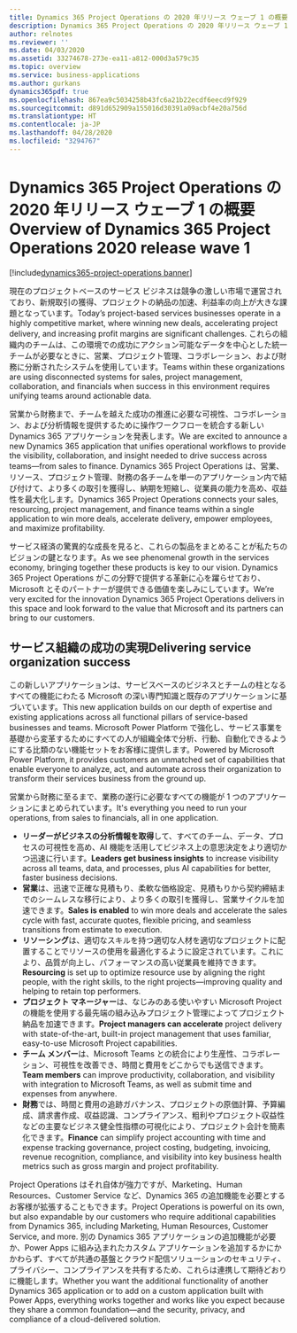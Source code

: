 ```yaml
---
title: Dynamics 365 Project Operations の 2020 年リリース ウェーブ 1 の概要
description: Dynamics 365 Project Operations の 2020 年リリース ウェーブ 1 の概要
author: relnotes
ms.reviewer: ''
ms.date: 04/03/2020
ms.assetid: 33274678-273e-ea11-a812-000d3a579c35
ms.topic: overview
ms.service: business-applications
ms.author: gurkans
dynamics365pdf: true
ms.openlocfilehash: 867ea9c5034258b43fc6a21b22ecdf6eecd9f929
ms.sourcegitcommit: d891d652909a155016d30391a09acbf4e20a756d
ms.translationtype: HT
ms.contentlocale: ja-JP
ms.lasthandoff: 04/28/2020
ms.locfileid: "3294767"
---
```

# <a name="overview-of-dynamics-365-project-operations-2020-release-wave-1"></a><span data-ttu-id="f9f99-103">Dynamics 365 Project Operations の 2020 年リリース ウェーブ 1 の概要</span><span class="sxs-lookup"><span data-stu-id="f9f99-103">Overview of Dynamics 365 Project Operations 2020 release wave 1</span></span>
[!include[dynamics365-project-operations banner](../includes/dynamics365-project-operations.md)]

<!--overview start-->

<span data-ttu-id="f9f99-104">現在のプロジェクトベースのサービス ビジネスは競争の激しい市場で運営されており、新規取引の獲得、プロジェクトの納品の加速、利益率の向上が大きな課題となっています。</span><span class="sxs-lookup"><span data-stu-id="f9f99-104">Today’s project-based services businesses operate in a highly competitive market, where winning new deals, accelerating project delivery, and increasing profit margins are significant challenges.</span></span> <span data-ttu-id="f9f99-105">これらの組織内のチームは、この環境での成功にアクション可能なデータを中心とした統一チームが必要なときに、営業、プロジェクト管理、コラボレーション、および財務に分断されたシステムを使用しています。</span><span class="sxs-lookup"><span data-stu-id="f9f99-105">Teams within these organizations are using disconnected systems for sales, project management, collaboration, and financials when success in this environment requires unifying teams around actionable data.</span></span>  

<span data-ttu-id="f9f99-106">営業から財務まで、チームを越えた成功の推進に必要な可視性、コラボレーション、および分析情報を提供するために操作ワークフローを統合する新しい Dynamics 365 アプリケーションを発表します。</span><span class="sxs-lookup"><span data-stu-id="f9f99-106">We are excited to announce a new Dynamics 365 application that unifies operational workflows to provide the visibility, collaboration, and insight needed to drive success across teams—from sales to finance.</span></span> <span data-ttu-id="f9f99-107">Dynamics 365 Project Operations は、営業、リソース、プロジェクト管理、財務の各チームを単一のアプリケーション内で結び付けて、より多くの取引を獲得し、納期を短縮し、従業員の能力を高め、収益性を最大化します。</span><span class="sxs-lookup"><span data-stu-id="f9f99-107">Dynamics 365 Project Operations connects your sales, resourcing, project management, and finance teams within a single application to win more deals, accelerate delivery, empower employees, and maximize profitability.</span></span>  

<span data-ttu-id="f9f99-108">サービス経済の驚異的な成長を見ると、これらの製品をまとめることが私たちのビジョンの鍵となります。</span><span class="sxs-lookup"><span data-stu-id="f9f99-108">As we see phenomenal growth in the services economy, bringing together these products is key to our vision.</span></span> <span data-ttu-id="f9f99-109">Dynamics 365 Project Operations がこの分野で提供する革新に心を躍らせており、Microsoft とそのパートナーが提供できる価値を楽しみにしています。</span><span class="sxs-lookup"><span data-stu-id="f9f99-109">We’re very excited for the innovation Dynamics 365 Project Operations delivers in this space and look forward to the value that Microsoft and its partners can bring to our customers.</span></span>  

## <a name="delivering-service-organization-success"></a><span data-ttu-id="f9f99-110">サービス組織の成功の実現</span><span class="sxs-lookup"><span data-stu-id="f9f99-110">Delivering service organization success</span></span>

<span data-ttu-id="f9f99-111">この新しいアプリケーションは、サービスベースのビジネスとチームの柱となるすべての機能にわたる Microsoft の深い専門知識と既存のアプリケーションに基づいています。</span><span class="sxs-lookup"><span data-stu-id="f9f99-111">This new application builds on our depth of expertise and existing applications across all functional pillars of service-based businesses and teams.</span></span> <span data-ttu-id="f9f99-112">Microsoft Power Platform で強化し、サービス事業を基礎から変革するためにすべての人が組織全体で分析、行動、自動化できるようにする比類のない機能セットをお客様に提供します。</span><span class="sxs-lookup"><span data-stu-id="f9f99-112">Powered by Microsoft Power Platform, it provides customers an unmatched set of capabilities that enable everyone to analyze, act, and automate across their organization to transform their services business from the ground up.</span></span> 

<span data-ttu-id="f9f99-113">営業から財務に至るまで、業務の遂行に必要なすべての機能が 1 つのアプリケーションにまとめられています。</span><span class="sxs-lookup"><span data-stu-id="f9f99-113">It's everything you need to run your operations, from sales to financials, all in one application.</span></span>

-   <span data-ttu-id="f9f99-114">**リーダーがビジネスの分析情報を取得**して、すべてのチーム、データ、プロセスの可視性を高め、AI 機能を活用してビジネス上の意思決定をより適切かつ迅速に行います。</span><span class="sxs-lookup"><span data-stu-id="f9f99-114">**Leaders get business insights** to increase visibility across all teams, data, and processes, plus AI capabilities for better, faster business decisions.</span></span>   
-   <span data-ttu-id="f9f99-115">**営業**は、迅速で正確な見積もり、柔軟な価格設定、見積もりから契約締結までのシームレスな移行により、より多くの取引を獲得し、営業サイクルを加速できます。</span><span class="sxs-lookup"><span data-stu-id="f9f99-115">**Sales is enabled** to win more deals and accelerate the sales cycle with fast, accurate quotes, flexible pricing, and seamless transitions from estimate to execution.</span></span>   
-   <span data-ttu-id="f9f99-116">**リソーシング**は、適切なスキルを持つ適切な人材を適切なプロジェクトに配置することでリソースの使用を最適化するように設定されています。これにより、品質が向上し、パフォーマンスの高い従業員を維持できます。</span><span class="sxs-lookup"><span data-stu-id="f9f99-116">**Resourcing** is set up to optimize resource use by aligning the right people, with the right skills, to the right projects—improving quality and helping to retain top performers.</span></span> 
-   <span data-ttu-id="f9f99-117">**プロジェクト マネージャー**は、なじみのある使いやすい Microsoft Project の機能を使用する最先端の組み込みプロジェクト管理によってプロジェクト納品を加速できます。</span><span class="sxs-lookup"><span data-stu-id="f9f99-117">**Project managers can accelerate** project delivery with state-of-the-art, built-in project management that uses familiar, easy-to-use Microsoft Project capabilities.</span></span>  
-   <span data-ttu-id="f9f99-118">**チーム メンバー**は、Microsoft Teams との統合により生産性、コラボレーション、可視性を改善でき、時間と費用をどこからでも送信できます。</span><span class="sxs-lookup"><span data-stu-id="f9f99-118">**Team members** can improve productivity, collaboration, and visibility with integration to Microsoft Teams, as well as submit time and expenses from anywhere.</span></span> 
-   <span data-ttu-id="f9f99-119">**財務**では、時間と費用の追跡ガバナンス、プロジェクトの原価計算、予算編成、請求書作成、収益認識、コンプライアンス、粗利やプロジェクト収益性などの主要なビジネス健全性指標の可視化により、プロジェクト会計を簡素化できます。</span><span class="sxs-lookup"><span data-stu-id="f9f99-119">**Finance** can simplify project accounting with time and expense tracking governance, project costing, budgeting, invoicing, revenue recognition, compliance, and visibility into key business health metrics such as gross margin and project profitability.</span></span> 

<span data-ttu-id="f9f99-120">Project Operations はそれ自体が強力ですが、Marketing、Human Resources、Customer Service など、Dynamics 365 の追加機能を必要とするお客様が拡張することもできます。</span><span class="sxs-lookup"><span data-stu-id="f9f99-120">Project Operations is powerful on its own, but also expandable by our customers who require additional capabilities from Dynamics 365, including Marketing, Human Resources, Customer Service, and more.</span></span> <span data-ttu-id="f9f99-121">別の Dynamics 365 アプリケーションの追加機能が必要か、Power Apps に組み込まれたカスタム アプリケーションを追加するかにかかわらず、すべてが共通の基盤とクラウド配信ソリューションのセキュリティ、プライバシー、コンプライアンスを共有するため、これらは連携して期待どおりに機能します。</span><span class="sxs-lookup"><span data-stu-id="f9f99-121">Whether you want the additional functionality of another Dynamics 365 application or to add on a custom application built with Power Apps, everything works together and works like you expect because they share a common foundation—and the security, privacy, and compliance of a cloud-delivered solution.</span></span>
<!--overview end-->
